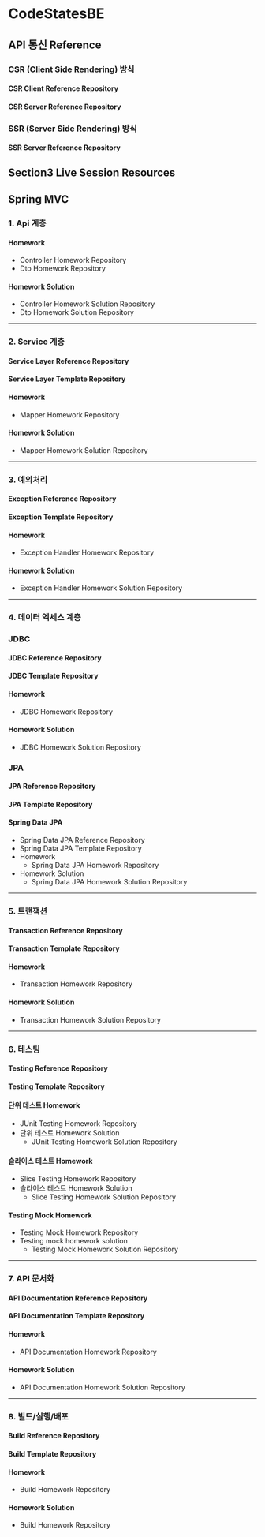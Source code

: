 # CodeStatesBE

## API 통신 Reference

### CSR (Client Side Rendering) 방식

#### CSR Client Reference Repository

#### CSR Server Reference Repository

### SSR (Server Side Rendering) 방식

#### SSR Server Reference Repository

## Section3 Live Session Resources

## Spring MVC

### 1. Api 계층

#### Homework
- Controller Homework Repository
- Dto Homework Repository
#### Homework Solution
- Controller Homework Solution Repository
- Dto Homework Solution Repository

-------------------------

### 2. Service 계층

#### Service Layer Reference Repository
#### Service Layer Template Repository
#### Homework
- Mapper Homework Repository
#### Homework Solution
- Mapper Homework Solution Repository

--------------------------

### 3. 예외처리

#### Exception Reference Repository
#### Exception Template Repository
#### Homework
- Exception Handler Homework Repository
#### Homework Solution
- Exception Handler Homework Solution Repository

---------------------------

### 4. 데이터 엑세스 계층

### JDBC

#### JDBC Reference Repository
#### JDBC Template Repository
#### Homework
- JDBC Homework Repository
#### Homework Solution
- JDBC Homework Solution Repository

### JPA

#### JPA Reference Repository
#### JPA Template Repository
#### Spring Data JPA
- Spring Data JPA Reference Repository
- Spring Data JPA Template Repository
- Homework
   - Spring Data JPA Homework Repository
- Homework Solution
   - Spring Data JPA Homework Solution Repository

----------------------------


### 5. 트랜잭션

#### Transaction Reference Repository
#### Transaction Template Repository
#### Homework
- Transaction Homework Repository
#### Homework Solution 
- Transaction Homework Solution Repository

-------------------------------

### 6. 테스팅

#### Testing Reference Repository
#### Testing Template Repository
#### 단위 테스트 Homework
- JUnit Testing Homework Repository
- 단위 테스트 Homework Solution
   - JUnit Testing Homework Solution Repository
#### 슬라이스 테스트 Homework
- Slice Testing Homework Repository
- 슬라이스 테스트 Homework Solution
   - Slice Testing Homework Solution Repository
#### Testing Mock Homework
- Testing Mock Homework Repository
- Testing mock homework solution
    - Testing Mock Homework Solution Repository

---------------------------------------
  
### 7. API 문서화

#### API Documentation Reference Repository
#### API Documentation Template Repository
#### Homework
- API Documentation Homework Repository
#### Homework Solution
- API Documentation Homework Solution Repository

-----------------------------------

### 8. 빌드/실행/배포

#### Build Reference Repository
#### Build Template Repository
#### Homework
- Build Homework Repository
#### Homework Solution
- Build Homework Repository
